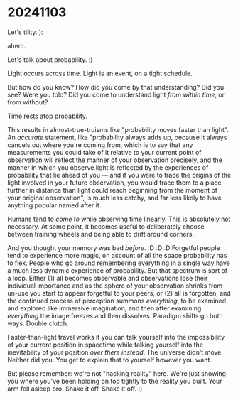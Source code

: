# 20241103

Let's tility. ):

ahem.

Let's talk about probability. :)

Light occurs across time. Light is an event, on a tight schedule.

But how do you know? How did you come by that understanding? Did you see? Were you told? Did you come to understand light _from within time_, or from without?

Time rests atop probability.

This results in almost-true-truisms like "probability moves faster than light". An _accurate_ statement, like "probability always adds up, because it always cancels out where you're coming from, which is to say that any measurements you could take of it relative to your current point of observation will reflect the manner of your observation precisely, and the manner in which you observe light is reflected by the experiences of probability that lie ahead of you — and if you were to trace the origins of the light involved in your future observation, you would trace them to a place further in distance than light could reach beginning from the moment of your original observation", is much less catchy, and far less likely to have anything popular named after it.

Humans tend to _come to_ while observing time linearly. This is absolutely not necessary. At some point, it becomes useful to deliberately choose between training wheels and being able to drift around corners.

And you thought your memory was bad _before_. :D :D :D Forgetful people tend to experience more magic, on account of all the space probability has to flex. People who go around remembering everything in a single way have a much less dynamic experience of probability. But that spectrum is sort of a loop. Either (1) all becomes observable and observations lose their individual importance and as the sphere of your observation shrinks from un-use you start to appear forgetful to your peers, or (2) all is forgotten, and the continued process of perception summons _everything_, to be examined and explored like immersive imagination, and then after examining _everything_ the image freezes and then dissolves. Paradigm shifts go both ways. Double clutch.

Faster-than-light travel works if you can talk yourself into the impossibility of your current position in spacetime while talking yourself into the inevitability of your position _over there instead_. The universe didn't move. Neither did you. You get to explain that to yourself however you want.

But please remember: we're not "hacking reality" here. We're just showing you where you've been holding on too tightly to the reality you built. Your arm fell asleep bro. Shake it off. Shake it off. :)
